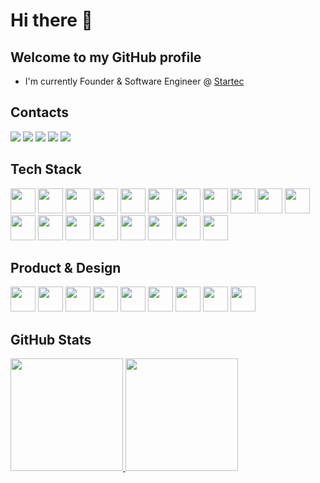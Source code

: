# Hi there 👋

## Welcome to my GitHub profile

- I'm currently Founder & Software Engineer @ [Startec](https://startecjobs.com)

## Contacts

<div>
<a href="https://instagram.com/jm.tosto" target="_blank"><img src="https://img.shields.io/badge/-Instagram-%23E4405F?style=for-the-badge&logo=instagram&logoColor=white" target="_blank"></a>
<a href="https://www.twitch.tv/seu-usuário-aqui" target="_blank"><img src="https://img.shields.io/badge/Twitch-9146FF?style=for-the-badge&logo=twitch&logoColor=white" target="_blank"></a>
<a href="https://twitter.com/JM_Tosto" target="_blank"><img src="https://img.shields.io/badge/Twitter-1DA1F2?style=for-the-badge&logo=twitter&logoColor=white" target="_blank"></a>
<a href="https://www.linkedin.com/in/joaotosto" target="_blank"><img src="https://img.shields.io/badge/-LinkedIn-%230077B5?style=for-the-badge&logo=linkedin&logoColor=white" target="_blank"></a>
<a href = "mailto:joaotosto@startecjobs.com"><img src="https://img.shields.io/badge/Gmail-D14836?style=for-the-badge&logo=gmail&logoColor=white" target="_blank"></a>
</div>

## Tech Stack

<div>
<img src="https://img.shields.io/badge/Apple-MacBook_Pro_2012-999999?style=for-the-badge&logo=apple&logoColor=white" width="40" height="40"/>
<img src="https://img.shields.io/badge/Visual_Studio_Code-0078D4?style=for-the-badge&logo=visual studio code&logoColor=white" width="40" height="40"/>
<img src="https://img.shields.io/badge/JavaScript-323330?style=for-the-badge&logo=javascript&logoColor=F7DF1E" width="40" height="40"/>
<img src="https://img.shields.io/badge/TypeScript-007ACC?style=for-the-badge&logo=typescript&logoColor=white" width="40" height="40"/>
<img src="https://img.shields.io/badge/Node.js-43853D?style=for-the-badge&logo=node.js&logoColor=white" width="40" height="40"/>
<img src="https://img.shields.io/badge/Express.js-404D59?style=for-the-badge" width="40" height="40"/>
<img src="https://img.shields.io/badge/React-20232A?style=for-the-badge&logo=react&logoColor=61DAFB" width="40" height="40"/>
<img src="https://img.shields.io/badge/Prisma-3982CE?style=for-the-badge&logo=Prisma&logoColor=white" width="40" height="40"/>
<img src="https://img.shields.io/badge/PostgreSQL-316192?style=for-the-badge&logo=postgresql&logoColor=white" width="40" height="40"/>
<img src="https://img.shields.io/badge/redis-%23DD0031.svg?&style=for-the-badge&logo=redis&logoColor=white" width="40" height="40"/>
<img src="https://img.shields.io/badge/rabbitmq-%23FF6600.svg?&style=for-the-badge&logo=rabbitmq&logoColor=white" width="40" height="40"/>
<img src="https://img.shields.io/badge/Cloudflare-F38020?style=for-the-badge&logo=Cloudflare&logoColor=white" width="40" height="40"/>
<img src="https://img.shields.io/badge/HTML5-E34F26?style=for-the-badge&logo=html5&logoColor=white" width="40" height="40"/>
<img src="https://img.shields.io/badge/CSS3-1572B6?style=for-the-badge&logo=css3&logoColor=white" width="40" height="40"/>
<img src="https://img.shields.io/badge/Python-3776AB?style=for-the-badge&logo=python&logoColor=white" width="40" height="40"/>
<img src="https://img.shields.io/badge/Markdown-000000?style=for-the-badge&logo=markdown&logoColor=white" width="40" height="40"/>
<img src="https://img.shields.io/badge/GIT-E44C30?style=for-the-badge&logo=git&logoColor=white" width="40" height="40"/>
<img src="https://img.shields.io/badge/GitHub_Actions-2088FF?style=for-the-badge&logo=github-actions&logoColor=white" width="40" height="40"/>
<img src="https://img.shields.io/badge/eslint-3A33D1?style=for-the-badge&logo=eslint&logoColor=white" width="40" height="40"/>
</div>
  
## Product & Design

<img src="https://img.shields.io/badge/Google Analytics-E37400?style=for-the-badge&logo=google analytics&logoColor=white" width="40" height="40"/>
<img src="https://img.shields.io/badge/hotjar-FD3A5C?style=for-the-badge&logo=hotjar&logoColor=white" width="40" height="40"/>
<img src="https://img.shields.io/badge/Microsoft_Excel-217346?style=for-the-badge&logo=microsoft-excel&logoColor=white" width="40" height="40"/>
<img src="https://img.shields.io/badge/Miro-050038?style=for-the-badge&logo=Miro&logoColor=white" width="40" height="40"/>
<img src="https://img.shields.io/badge/Jira-0052CC?style=for-the-badge&logo=Jira&logoColor=white" width="40" height="40"/>
<img src="https://img.shields.io/badge/Notion-000000?style=for-the-badge&logo=notion&logoColor=white" width="40" height="40"/>
<img src="https://img.shields.io/badge/Trello-0052CC?style=for-the-badge&logo=trello&logoColor=white" width="40" height="40"/>
<img src="https://img.shields.io/badge/Canva-%2300C4CC.svg?&style=for-the-badge&logo=Canva&logoColor=white" width="40" height="40"/>
<img src="https://img.shields.io/badge/Figma-F24E1E?style=for-the-badge&logo=figma&logoColor=white" width="40" height="40"/>

## GitHub Stats

<div>
<a href="https://github.com/jmtosto">
<img height="180em" src="https://github-readme-stats.vercel.app/api/top-langs/?username=jmtosto&layout=compact&langs_count=7&theme=dracula"/>
<img height="180em" src="https://github-readme-stats.vercel.app/api?username=jmtosto&show_icons=true&theme=dracula&include_all_commits=true&count_private=true"/>
</div>
